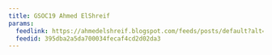 ```yaml
---
title: GSOC19 Ahmed ElShreif
params:
  feedlink: https://ahmedelshreif.blogspot.com/feeds/posts/default?alt=rss
  feedid: 395dba2a5da700034fecaf4cd2d02da3
---
```

